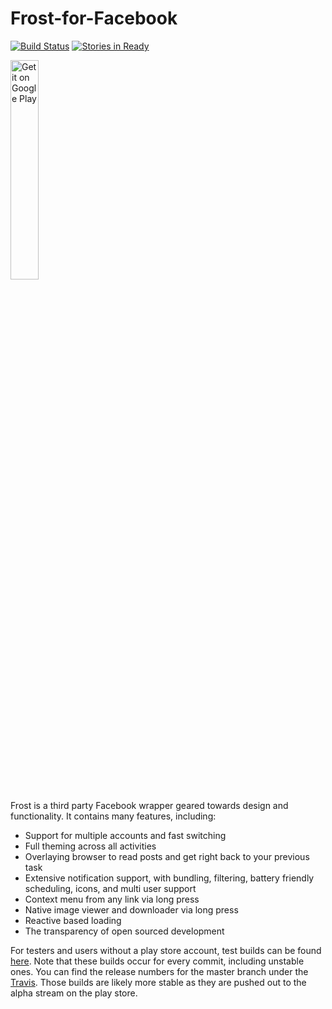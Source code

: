 # Frost-for-Facebook

[![Build Status](https://travis-ci.org/AllanWang/Frost-for-Facebook.svg?branch=master)](https://travis-ci.org/AllanWang/Frost-for-Facebook)
[![Stories in Ready](https://badge.waffle.io/AllanWang/Frost-for-Facebook.png?label=ready&title=Ready)](https://waffle.io/AllanWang/Frost-for-Facebook?utm_source=badge)

<a href='https://play.google.com/store/apps/details?id=com.pitchedapps.frost&utm_source=github'><img alt='Get it on Google Play' width="30%" src='https://play.google.com/intl/en_us/badges/images/generic/en_badge_web_generic.png'/></a>

Frost is a third party Facebook wrapper geared towards design and functionality.
It contains many features, including:
* Support for multiple accounts and fast switching
* Full theming across all activities
* Overlaying browser to read posts and get right back to your previous task
* Extensive notification support, with bundling, filtering, battery friendly scheduling, icons, and multi user support
* Context menu from any link via long press
* Native image viewer and downloader via long press
* Reactive based loading
* The transparency of open sourced development

For testers and users without a play store account, test builds can be found [here](https://github.com/AllanWang/Frost-for-Facebook-APK-Builder/releases).
Note that these builds occur for every commit, including unstable ones.
You can find the release numbers for the master branch under the [Travis](https://travis-ci.org/AllanWang/Frost-for-Facebook/branches).
Those builds are likely more stable as they are pushed out to the alpha stream on the play store.